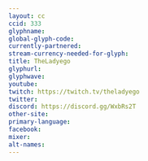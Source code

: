 ```yaml
---
layout: cc
ccid: 333
glyphname: 
global-glyph-code: 
currently-partnered: 
stream-currency-needed-for-glyph: 
title: TheLadyego
glyphurl: 
glyphwave: 
youtube: 
twitch: https://twitch.tv/theladyego
twitter: 
discord: https://discord.gg/WxbRs2T
other-site: 
primary-language: 
facebook: 
mixer: 
alt-names: 
---
```


